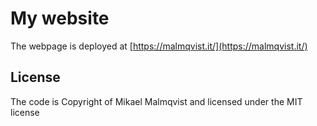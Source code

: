 # My website

The webpage is deployed at [https://malmqvist.it/](https://malmqvist.it/)

## License

The code is Copyright of Mikael Malmqvist and licensed under the MIT license
